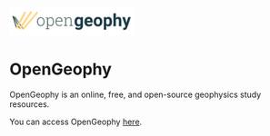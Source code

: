 <img alt="Logo" src="./assets/images/logo/logo-compact-horizontal.png" width=220>

<h1>OpenGeophy</h1>

<p>OpenGeophy is an online, free, and open-source geophysics study resources.</p>
<p>You can access OpenGeophy <a href="https://reza-nugraha32.github.io/opengeophy/">here</a>.</p>



